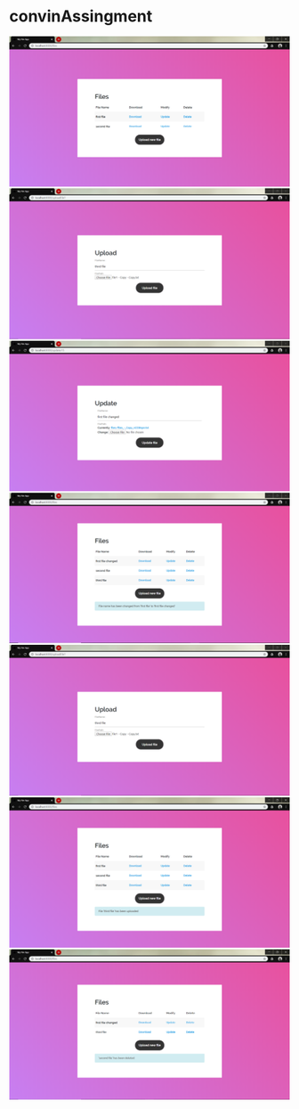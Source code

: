 # convinAssingment
![](temp/files.png)
![](temp/upload.png)
![](temp/update.png)
![](temp/updateConfirmation.png)
![](temp/upload.png)
![](temp/uploadConfirmation.png)
![](temp/delete.png)

